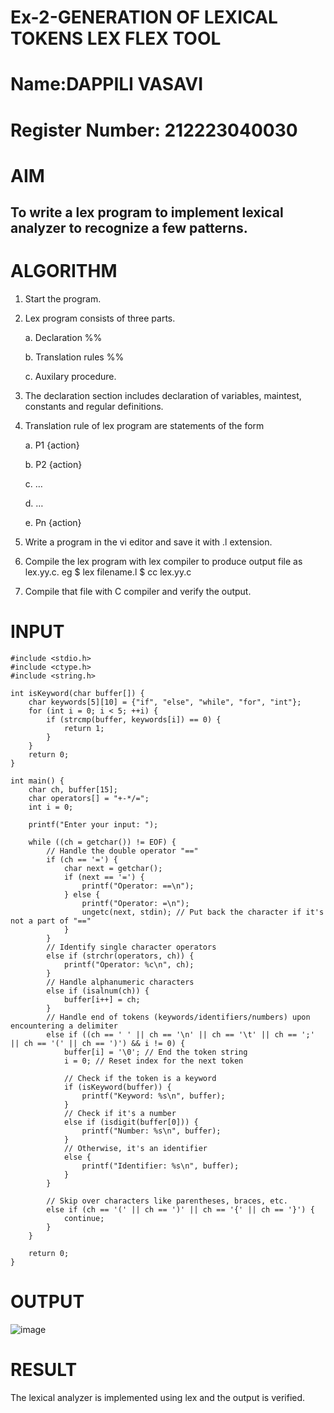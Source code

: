 
# Ex-2-GENERATION OF LEXICAL TOKENS LEX FLEX TOOL
# Name:DAPPILI VASAVI
# Register Number: 212223040030
# AIM
## To write a lex program to implement lexical analyzer to recognize a few patterns.
# ALGORITHM

1.	Start the program.

2.	Lex program consists of three parts.

     a.	Declaration %%

     b.	Translation rules %%

     c.	Auxilary procedure.

3.	The declaration section includes declaration of variables, maintest, constants and regular definitions.
4.	Translation rule of lex program are statements of the form

    a.	P1 {action}

    b.	P2 {action}

    c.	…

    d.	…

    e.	Pn {action}

5.	Write a program in the vi editor and save it with .l extension.

6.	Compile the lex program with lex compiler to produce output file as lex.yy.c. eg $ lex filename.l $ cc lex.yy.c
7.	Compile that file with C compiler and verify the output.

# INPUT
```
#include <stdio.h>
#include <ctype.h>
#include <string.h>

int isKeyword(char buffer[]) {
    char keywords[5][10] = {"if", "else", "while", "for", "int"};
    for (int i = 0; i < 5; ++i) {
        if (strcmp(buffer, keywords[i]) == 0) {
            return 1;
        }
    }
    return 0;
}

int main() {
    char ch, buffer[15];
    char operators[] = "+-*/=";
    int i = 0;

    printf("Enter your input: ");

    while ((ch = getchar()) != EOF) {
        // Handle the double operator "=="
        if (ch == '=') {
            char next = getchar();
            if (next == '=') {
                printf("Operator: ==\n");
            } else {
                printf("Operator: =\n");
                ungetc(next, stdin); // Put back the character if it's not a part of "=="
            }
        } 
        // Identify single character operators
        else if (strchr(operators, ch)) {
            printf("Operator: %c\n", ch);
        } 
        // Handle alphanumeric characters
        else if (isalnum(ch)) {
            buffer[i++] = ch;
        } 
        // Handle end of tokens (keywords/identifiers/numbers) upon encountering a delimiter
        else if ((ch == ' ' || ch == '\n' || ch == '\t' || ch == ';' || ch == '(' || ch == ')') && i != 0) {
            buffer[i] = '\0'; // End the token string
            i = 0; // Reset index for the next token

            // Check if the token is a keyword
            if (isKeyword(buffer)) {
                printf("Keyword: %s\n", buffer);
            } 
            // Check if it's a number
            else if (isdigit(buffer[0])) {
                printf("Number: %s\n", buffer);
            } 
            // Otherwise, it's an identifier
            else {
                printf("Identifier: %s\n", buffer);
            }
        }
        
        // Skip over characters like parentheses, braces, etc.
        else if (ch == '(' || ch == ')' || ch == '{' || ch == '}') {
            continue;
        }
    }

    return 0;
}
```
# OUTPUT
![image](https://github.com/user-attachments/assets/36a75d84-2ec0-49a4-b0a5-e4b6f41b6a44)


# RESULT
The lexical analyzer is implemented using lex and the output is verified.
